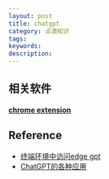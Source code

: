 ```yaml
---
layout: post
title: chatgpt
category: 点滴知识
tags: 
keywords: 
description: 
---
```



## 相关软件


#### [chrome extension](https://github.com/wong2/chatgpt-google-extension)

## Reference

* [终端环境中访问edge gpt](https://github.com/acheong08/EdgeGPT)
* [ChatGPT的各种应用](https://gpt3demo.com/)